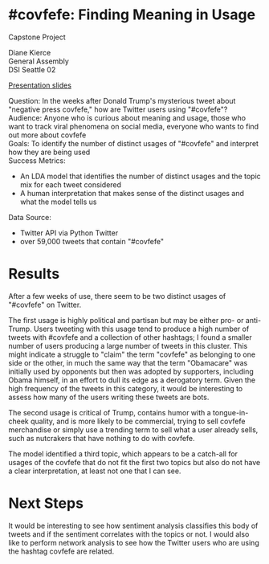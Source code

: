 # #covfefe: Finding Meaning in Usage
Capstone Project

Diane Kierce  
General Assembly  
DSI Seattle 02

[Presentation slides](https://docs.google.com/presentation/d/1Rb8-lTjYNspLipSMfM1k7inIqmCLGGdjpsw1rh1AIuM/edit?usp=sharing) 

Question: In the weeks after Donald Trump's mysterious tweet about "negative press covfefe," how are Twitter users using "#covfefe"?  
Audience: Anyone who is curious about meaning and usage, those who want to track viral phenomena on social media, everyone who wants to find out more about covfefe  
Goals: To identify the number of distinct usages of "#covfefe" and interpret how they are being used  
Success Metrics:
* An LDA model that identifies the number of distinct usages and the topic mix for each tweet considered
* A human interpretation that makes sense of the distinct usages and what the model tells us

Data Source:  
* Twitter API via Python Twitter
* over 59,000 tweets that contain "#covfefe"
  
# Results
After a few weeks of use, there seem to be two distinct usages of "#covfefe" on Twitter.

The first usage is highly political and partisan but may be either pro- or anti-Trump. Users tweeting with this usage tend to produce a high number of tweets with #covfefe and a collection of other hashtags; I found a smaller number of users producing a large number of tweets in this cluster. This might indicate a struggle to "claim" the term "covfefe" as belonging to one side or the other, in much the same way that the term "Obamacare" was initially used by opponents but then was adopted by supporters, including Obama himself, in an effort to dull its edge as a derogatory term. Given the high frequency of the tweets in this category, it would be interesting to assess how many of the users writing these tweets are bots.

The second usage is critical of Trump, contains humor with a tongue-in-cheek quality, and is more likely to be commercial, trying to sell covfefe merchandise or simply use a trending term to sell what a user already sells, such as nutcrakers that have nothing to do with covfefe.

The model identified a third topic, which appears to be a catch-all for usages of the covfefe that do not fit the first two topics but also do not have a clear interpretation, at least not one that I can see.

# Next Steps
It would be interesting to see how sentiment analysis classifies this body of tweets and if the sentiment correlates with the topics or not. I would also like to perform network analysis to see how the Twitter users who are using the hashtag covfefe are related.
